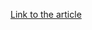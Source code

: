[Link to the article](https://www.akamai.com/blog/security/2023/nov/akamai-account-protector-abuse-protection-solution)
